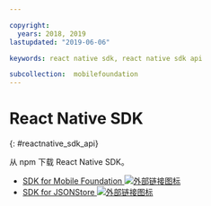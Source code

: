 ```yaml
---

copyright:
  years: 2018, 2019
lastupdated: "2019-06-06"

keywords: react native sdk, react native sdk api

subcollection:  mobilefoundation
---
```


#	React Native SDK
{: #reactnative_sdk_api}

从 npm 下载 React Native SDK。

* [SDK for Mobile Foundation ![外部链接图标](../../icons/launch-glyph.svg "外部链接图标")](https://www.npmjs.com/package/react-native-ibm-mobilefirst)
* [SDK for JSONStore ![外部链接图标](../../icons/launch-glyph.svg "外部链接图标")](https://www.npmjs.com/package/react-native-mobilefirst-jsonstore)
